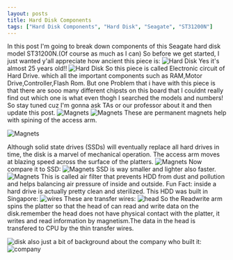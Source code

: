 ```yaml
---
layout: posts
title: Hard Disk Components
tags: ["Hard Disk Components", "Hard Disk", "Seagate", "ST31200N"]
---
```

In this post I'm going to break down components of this Seagate hard disk model  ST31200N.(Of course as much as I can)
So before we get started, I just wanted y'all appreciate how ancient this piece is:
![Hard Disk](/assets/images/photo_2019-10-21_13-36-32.jpg)
Yes it's almost 25 years old!!
![Hard Disk](/assets/images/photo_2019-10-21_13-36-23.jpg)
So this piece is called Electronic circuit of Hard Drive. which all the important components such as RAM,Motor Drive,Controller,Flash Rom. But one Problem that i have with this piece is that there are sooo many different chipsts on this board that I couldnt really find out which one is what even thogh I searched the models and numbers! So stay tuned cuz I'm gonna ask TAs or our professor about it and then update this post.
![Magnets](/assets/images/photo_2019-10-21_13-36-17.jpg)
![Magnets](/assets/images/photo_2019-10-21_13-36-11.jpg)
These are permanent magnets help with spining of the access arm.

![Magnets](https://cf.ydcdn.net/latest/images/computer/ACCESARM.GIF)

Although solid state drives (SSDs) will eventually replace all hard drives in time, the disk is a marvel of mechanical operation. The access arm moves at blazing speed across the surface of the platters.
![Magnets](/assets/images/photo_2019-10-21_14-34-56.jpg)
Now compare it to SSD:
![Magnets](https://images-na.ssl-images-amazon.com/images/I/81ZHCbkWveL._SX466_.jpg)
SSD is way smaller and lighter also faster.
![Magnets](/assets/images/photo_2019-10-21_14-34-28.jpg)
This is called air filter that prevents HDD from dust and pollution and helps balancing air pressure of inside and outside. Fun Fact: inside a hard drive is actually pretty clean and sterilized.
This HDD was built in Singapore:
![wires](/assets/images/photo_2019-10-21_13-35-57.jpg)
These are transfer wires:
![head](/assets/images/photo_2019-10-21_13-36-02.jpg)
So the Readwrite arm spins the platter so that the head of can read and write data on the disk.remember the head does not have physical contact with the platter, it writes and read information by magnetism.The data in the head is transfered to CPU by the thin transfer wires.


![disk](/assets/images/photo_2019-10-21_13-36-38.jpg)
also just a bit of background about the company who built it:
![company](/assets/images/download.png)